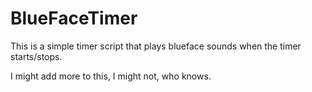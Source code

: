 # BlueFaceTimer
This is a simple timer script that plays blueface sounds when the timer starts/stops.

I might add more to this, I might not, who knows.
